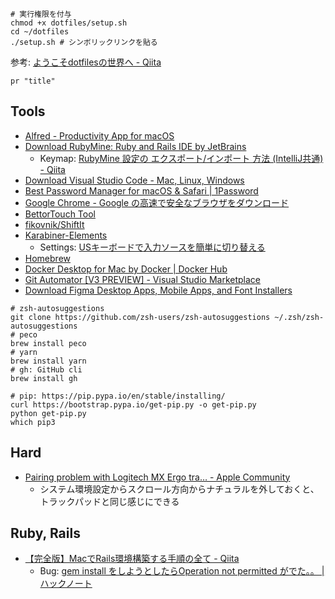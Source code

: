 ```shell
# 実行権限を付与
chmod +x dotfiles/setup.sh
cd ~/dotfiles
./setup.sh # シンボリックリンクを貼る
```

参考: [ようこそdotfilesの世界へ - Qiita](https://qiita.com/yutakatay/items/c6c7584d9795799ee164)

```shell
pr "title"
```

## Tools

- [Alfred - Productivity App for macOS](https://www.alfredapp.com/)
- [Download RubyMine: Ruby and Rails IDE by JetBrains](https://www.jetbrains.com/ruby/download/#section=mac)
  - Keymap: [RubyMine 設定の エクスポート/インポート 方法 (IntelliJ共通) - Qiita](https://qiita.com/k-waragai/items/2922fe32b898d670393d#how-to-github%E3%81%AB%E7%99%BB%E9%8C%B2%E3%81%97%E5%8B%9D%E6%89%8B%E3%81%ABsync%E3%81%95%E3%81%9B%E3%82%8B)
- [Download Visual Studio Code - Mac, Linux, Windows](https://code.visualstudio.com/download)
- [Best Password Manager for macOS & Safari | 1Password](https://1password.com/downloads/mac/)
- [Google Chrome - Google の高速で安全なブラウザをダウンロード](https://www.google.com/chrome/)
- [BettorTouch Tool](https://folivora.ai/)
- [fikovnik/ShiftIt](https://github.com/fikovnik/ShiftIt/releases)
- [Karabiner-Elements](https://karabiner-elements.pqrs.org/)
  - Settings: [USキーボードで入力ソースを簡単に切り替える](https://zenn.dev/takeucheese/articles/1ee9b7e09c26fd)
- [Homebrew](https://brew.sh/index_ja)
- [Docker Desktop for Mac by Docker | Docker Hub](https://hub.docker.com/editions/community/docker-ce-desktop-mac/)
- [Git Automator [V3 PREVIEW] - Visual Studio Marketplace](https://marketplace.visualstudio.com/items?itemName=ivangabriele.vscode-git-automator)
- [Download Figma Desktop Apps, Mobile Apps, and Font Installers](https://www.figma.com/downloads/)

```shell
# zsh-autosuggestions
git clone https://github.com/zsh-users/zsh-autosuggestions ~/.zsh/zsh-autosuggestions
# peco
brew install peco
# yarn
brew install yarn
# gh: GitHub cli 
brew install gh

# pip: https://pip.pypa.io/en/stable/installing/
curl https://bootstrap.pypa.io/get-pip.py -o get-pip.py
python get-pip.py
which pip3
```

## Hard

- [Pairing problem with Logitech MX Ergo tra… - Apple Community](https://discussions.apple.com/thread/251775696)
  - システム環境設定からスクロール方向からナチュラルを外しておくと、トラックパッドと同じ感じにできる

## Ruby, Rails

- [【完全版】MacでRails環境構築する手順の全て - Qiita](https://qiita.com/kodai_0122/items/56168eaec28eb7b1b93b)
  - Bug: [gem install をしようとしたらOperation not permitted がでた。。 | ハックノート](https://hacknote.jp/archives/28037/)
